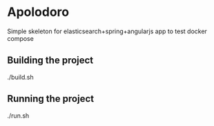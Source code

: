 # Apolodoro

Simple skeleton for elasticsearch+spring+angularjs app to test docker compose


## Building the project
./build.sh

## Running the project
./run.sh
